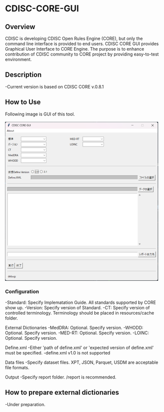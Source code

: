 # CDISC-CORE-GUI

## Overview
CDISC is developing CDISC Open Rules Engine (CORE), but only the command line interface is provided to end users. CDISC CORE GUI provides Graphical User Interface to CORE Engine. The purpose is to enhance contribution of CDISC community to CORE project by providing easy-to-test environment.

## Description
-Current version is based on CDISC CORE v.0.8.1

## How to Use
Following image is GUI of this tool.\
\
<img width="500" alt="GUI image" src="gui_image.png">

### Configuration
-Standard: Specify Implematation Guide. All standards supported by CORE show up.
-Version: Specify version of Standard.
-CT: Specify version of controlled terminology. Terminology should be placed in resources/cache folder.

External Dictionaries
-MedDRA: Optional. Specify version.
-WHODD: Optional. Specify version.
-MED-RT: Optional. Specify version.
-LOINC: Optional. Specify version.

Define.xml
-Either 'path of define.xml' or 'expected version of define.xml' must be specified.
-define.xml v1.0 is not supported

Data files
-Specify dataset files. XPT, JSON, Parquet, USDM are acceptable file formats.

Output
-Specify report folder. /report is recommended.

## How to prepare external dictionaries
-Under preparation.
